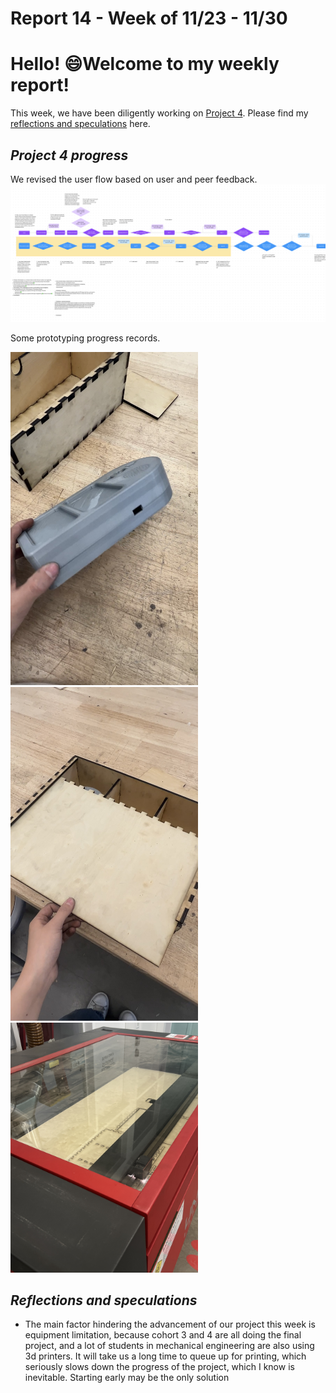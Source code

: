 # Report 14 - Week of 11/23 - 11/30

# Hello! 😄Welcome to my weekly report!
This week, we have been diligently working on [Project 4](https://github.com/Berkeley-MDes/tdf-fa23-Yukihan528/blob/main/weekly%20report/Report%2014%20-%20Week%20of%2011%2023%20-%2011%2030.md#project-4-progress). Please find my [reflections and speculations](https://github.com/Berkeley-MDes/tdf-fa23-Yukihan528/blob/main/weekly%20report/Report%2014%20-%20Week%20of%2011%2023%20-%2011%2030.md#reflections-and-speculations) here.

## *Project 4 progress*
We revised the user flow based on user and peer feedback.
<img width="900" alt="Screenshot 2023-12-11 at 4.36.19 AM.png" src="https://github.com/Berkeley-MDes/tdf-fa23-Yukihan528/blob/main/weekly%20report/Report%2014%20-%20Week%20of%2011%2023%20-%2011%2030/Screenshot%202023-12-11%20at%204.36.19%20AM.png">

Some prototyping progress records.

<img width="300" alt="IMG_0583.jpg" src="https://github.com/Berkeley-MDes/tdf-fa23-Yukihan528/blob/main/weekly%20report/Report%2014%20-%20Week%20of%2011%2023%20-%2011%2030/IMG_0583.jpg"><img width="300" alt="IMG_0584.jpg" src="https://github.com/Berkeley-MDes/tdf-fa23-Yukihan528/blob/main/weekly%20report/Report%2014%20-%20Week%20of%2011%2023%20-%2011%2030/IMG_0584.jpg"><img width="300" alt="IMG_0219 2.JPG" src="https://github.com/Berkeley-MDes/tdf-fa23-Yukihan528/blob/main/weekly%20report/Report%2014%20-%20Week%20of%2011%2023%20-%2011%2030/IMG_0219%202.JPG">

## *Reflections and speculations*
- The main factor hindering the advancement of our project this week is equipment limitation, because cohort 3 and 4 are all doing the final project, and a lot of students in mechanical engineering are also using 3d printers. It will take us a long time to queue up for printing, which seriously slows down the progress of the project, which I know is inevitable. Starting early may be the only solution
